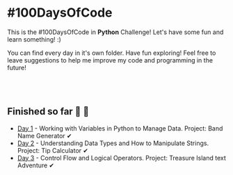 # #100DaysOfCode

This is the #100DaysOfCode in **Python** Challenge! Let's have some fun and learn something! :)

You can find every day in it's own folder. Have fun exploring! Feel free to leave suggestions to help me improve my code and programming in the future!
<br/>
<br/>
<br/>
<br/>
## Finished so far 🥳 🎊
- [Day 1](https://github.com/Ma-Ko-dev/100DaysOfCode/tree/main/Day%201) - Working with Variables in Python to Manage Data. Project: Band Name Generator ✔
- [Day 2](https://github.com/Ma-Ko-dev/100DaysOfCode/tree/main/Day%202) - Understanding Data Types and How to Manipulate Strings. Project: Tip Calculator ✔
- [Day 3](https://github.com/Ma-Ko-dev/100DaysOfCode/tree/main/Day%203) - Control Flow and Logical Operators. Project: Treasure Island text Adventure ✔
